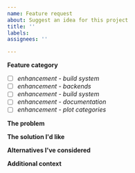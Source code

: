 ```yaml
---
name: Feature request
about: Suggest an idea for this project
title: ''
labels: 
assignees: ''

---
```


**Feature category**
- [ ] *enhancement - build system*
- [ ] *enhancement - backends*
- [ ] *enhancement - build system*
- [ ] *enhancement - documentation*
- [ ] *enhancement - plot categories*

**The problem**

**The solution I'd like**

**Alternatives I've considered**

**Additional context**
<!--optional-->